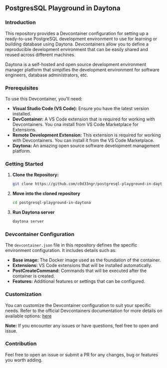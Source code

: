 ## **PostgresSQL Playground in Daytona**

### **Introduction**
This repository provides a Devcontainer configuration for setting up a ready-to-use PostgreSQL development environment to use for learning or building database using Daytona. Devcontainers allow you to define a reproducible development environment that can be easily shared and reused across different machines.

Daytona is a self-hosted and open source development environment manager platform that simpifies the development environment for software engineers, database administrators, etc.

### **Prerequisites**
To use this Devcontainer, you'll need:

* **Visual Studio Code (VS Code):** Ensure you have the latest version installed.
* **DevContainer:** A VS Code extension that is required for working with Devcontainers. You cna install from VS Code Marketplace for Extensions.
* **Remote Development Extension:** This extension is required for working with Devcontainers. You can install it from the VS Code Marketplace.
* **Daytona:** An amazing open source software development management platform.

### **Getting Started**
1. **Clone the Repository:**
   ```bash
   git clone https://github.com/c0d33ngr/postgresql-playground-in-daytona.git
   ```
2. **Move into the cloned repository**
   ```bash
   cd postgresql-playground-in-daytona
   ```
3. **Run Daytona server**
   ```bash
   daytona server
   ```

### **Devcontainer Configuration**
The `devcontainer.json` file in this repository defines the specific environment configuration. It includes details such as:

* **Base image:** The Docker image used as the foundation of the container.
* **Extensions:** VS Code extensions that will be installed automatically.
* **PostCreateCommand:** Commands that will be executed after the container is created.
* **Features:** Additional features or settings that can be configured.

### **Customization**
You can customize the Devcontainer configuration to suit your specific needs. Refer to the official Devcontainers documentation for more details on available options: [here](https://containers.dev/implementors/json_reference/)

**Note:** If you encounter any issues or have questions, feel free to open and issue.

### **Contribution**
Feel free to open an issue or submit a PR for any changes, bug or features you worth adding.
